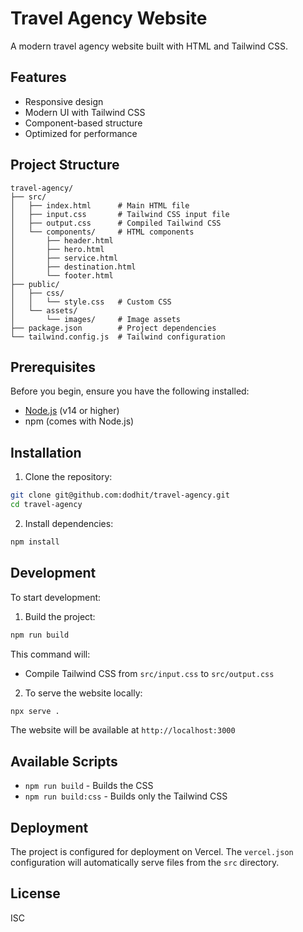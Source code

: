 # Travel Agency Website

A modern travel agency website built with HTML and Tailwind CSS.

## Features

- Responsive design
- Modern UI with Tailwind CSS
- Component-based structure
- Optimized for performance

## Project Structure

```
travel-agency/
├── src/
│   ├── index.html      # Main HTML file
│   ├── input.css       # Tailwind CSS input file
│   ├── output.css      # Compiled Tailwind CSS
│   └── components/     # HTML components
│       ├── header.html
│       ├── hero.html
│       ├── service.html
│       ├── destination.html
│       └── footer.html
├── public/
│   ├── css/
│   │   └── style.css   # Custom CSS
│   └── assets/
│       └── images/     # Image assets
├── package.json        # Project dependencies
└── tailwind.config.js  # Tailwind configuration
```

## Prerequisites

Before you begin, ensure you have the following installed:
- [Node.js](https://nodejs.org/) (v14 or higher)
- npm (comes with Node.js)

## Installation

1. Clone the repository:
```bash
git clone git@github.com:dodhit/travel-agency.git
cd travel-agency
```

2. Install dependencies:
```bash
npm install
```

## Development

To start development:

1. Build the project:
```bash
npm run build
```

This command will:
- Compile Tailwind CSS from `src/input.css` to `src/output.css`

2. To serve the website locally:
```bash
npx serve .
```

The website will be available at `http://localhost:3000`

## Available Scripts

- `npm run build` - Builds the CSS
- `npm run build:css` - Builds only the Tailwind CSS

## Deployment

The project is configured for deployment on Vercel. The `vercel.json` configuration will automatically serve files from the `src` directory.

## License

ISC